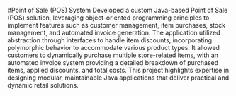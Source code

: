 #Point of Sale (POS) System
Developed a custom Java-based Point of Sale (POS) solution, leveraging object-oriented programming principles to implement features such as customer management, item purchases, stock management, and automated invoice generation. The application utilized abstraction through interfaces to handle item discounts, incorporating polymorphic behavior to accommodate various product types. It allowed customers to dynamically purchase multiple store-related items, with an automated invoice system providing a detailed breakdown of purchased items, applied discounts, and total costs. This project highlights expertise in designing modular, maintainable Java applications that deliver practical and dynamic retail solutions.
